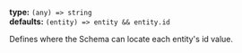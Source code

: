 
**type:** `(any) => string`  
**defaults:** `(entity) => entity && entity.id`

Defines where the Schema can locate each entity's id value.
